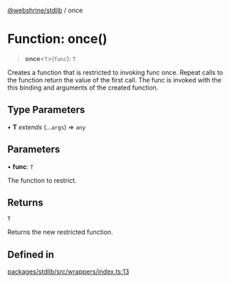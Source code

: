 [@webshrine/stdlib](../globals.md) / once

# Function: once()

> **once**\<`T`\>(`func`): `T`

Creates a function that is restricted to invoking func once. Repeat calls to the function return the value
of the first call. The func is invoked with the this binding and arguments of the created function.

## Type Parameters

• **T** *extends* (...`args`) => `any`

## Parameters

• **func**: `T`

The function to restrict.

## Returns

`T`

Returns the new restricted function.

## Defined in

[packages/stdlib/src/wrappers/index.ts:13](https://github.com/webshrine/webshrine/blob/8cedc3f2efca3108f17475a5ce8404715d0d24a5/packages/stdlib/src/wrappers/index.ts#L13)
